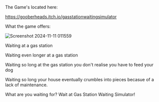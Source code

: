 The Game's located here:

https://gooberheads.itch.io/gasstationwaitingsimulator


What the game offers: 

![Screenshot 2024-11-11 011559](https://github.com/user-attachments/assets/c72c87c5-8cab-42a9-bacd-0f29192318d9)

Waiting at a gas station

Waiting even longer at a gas station

Waiting so long at the gas station you don't realise you have to feed your dog

Waiting so long your house eventually crumbles into pieces becasue of a lack of maintenance.

What are you waiting for? Wait at Gas Station Waiting Simulator!
